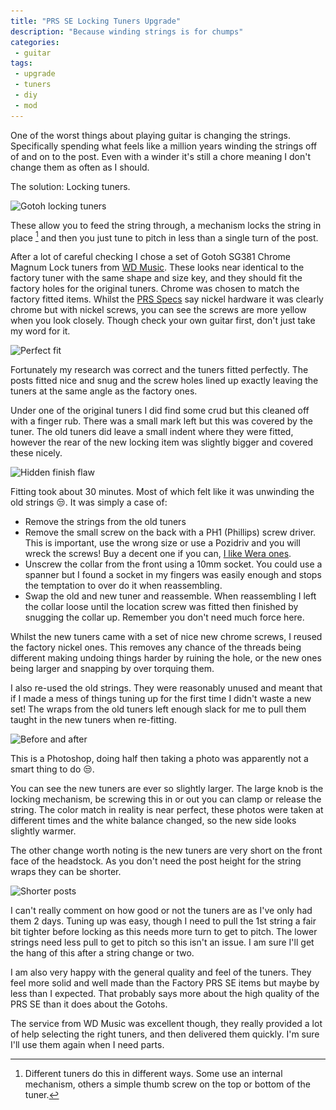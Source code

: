 ```yaml
---
title: "PRS SE Locking Tuners Upgrade"
description: "Because winding strings is for chumps"
categories:
 - guitar
tags:
 - upgrade
 - tuners
 - diy
 - mod
---
```

One of the worst things about playing guitar is changing the strings.  Specifically spending what feels like a million years winding the strings off of and on to the post.  Even with a winder it's still a chore meaning I don't change them as often as I should.

The solution: Locking tuners.  

<img class="padded center"
		alt="Gotoh locking tuners"
		src="/images/2019-04-22-prs-se-locking-tuners-upgrade/IMG_8437.jpg"
	  srcset="/images/2019-04-22-prs-se-locking-tuners-upgrade/IMG_8437.jpg 1x, /images/2019-04-22-prs-se-locking-tuners-upgrade/IMG_8437-2x.jpg 2x" />

These allow you to feed the string through, a mechanism locks the string in place [^prstuners1]  and then you just tune to pitch in less than a single turn of the post.

After a lot of careful checking I chose a set of Gotoh SG381 Chrome Magnum Lock tuners from [WD Music][wdmusic]. These looks near identical to the factory tuner with the same shape and size key, and they should fit the factory holes for the original tuners.  Chrome was chosen to match the factory fitted items.  Whilst the [PRS Specs][prsspecs] say nickel hardware it was clearly chrome but with nickel screws, you can see the screws are more yellow when you look closely.  Though check your own guitar first, don't just take my word for it.

<!-- more -->

<img class="padded center"
		alt="Perfect fit"
		src="/images/2019-04-22-prs-se-locking-tuners-upgrade/IMG_8440.jpg"
	  srcset="/images/2019-04-22-prs-se-locking-tuners-upgrade/IMG_8440.jpg 1x, /images/2019-04-22-prs-se-locking-tuners-upgrade/IMG_8440-2x.jpg 2x" />

Fortunately my research was correct and the tuners fitted perfectly.  The posts fitted nice and snug and the screw holes lined up exactly leaving the tuners at the same angle as the factory ones.

Under one of the original tuners I did find some crud but this cleaned off with a finger rub.  There was a small mark left but this was covered by the tuner.  The old tuners did leave a small indent where they were fitted, however the rear of the new locking item was slightly bigger and covered these nicely.

<img class="padded center"
		alt="Hidden finish flaw"
		src="/images/2019-04-22-prs-se-locking-tuners-upgrade/IMG_8443.jpg"
	  srcset="/images/2019-04-22-prs-se-locking-tuners-upgrade/IMG_8443.jpg 1x, /images/2019-04-22-prs-se-locking-tuners-upgrade/IMG_8443-2x.jpg 2x" />


Fitting took about 30 minutes.  Most of which felt like it was unwinding the old strings 😒.  It was simply a case of:
 * Remove the strings from the old tuners
 * Remove the small screw on the back with a PH1 (Phillips) screw driver.  This is important, use the wrong size or use a Pozidriv and you will wreck the screws!  Buy a decent one if you can, [I like Wera ones][amazonweraph1].
 * Unscrew the collar from the front using a 10mm socket.  You could use a spanner but I found a socket in my fingers was easily enough and stops the temptation to over do it when reassembling.
 * Swap the old and new tuner and reassemble.  When reassembling I left the collar loose until the location screw was fitted then finished by snugging the collar up.  Remember you don't need much force here.

Whilst the new tuners came with a set of nice new chrome screws, I reused the factory nickel ones.  This removes any chance of the threads being different making undoing things harder by ruining the hole, or the new ones being larger and snapping by over torquing them.

I also re-used the old strings.  They were reasonably unused and meant that if I made a mess of things tuning up for the first time I didn't waste a new set!  The wraps from the old tuners left enough slack for me to pull them taught in the new tuners when re-fitting.

<img class="padded center"
		alt="Before and after"
		src="/images/2019-04-22-prs-se-locking-tuners-upgrade/IMG_8438-Edit.jpg"
	  srcset="/images/2019-04-22-prs-se-locking-tuners-upgrade/IMG_8438-Edit.jpg 1x, /images/2019-04-22-prs-se-locking-tuners-upgrade/IMG_8438-Edit-2x.jpg 2x" />

This is a Photoshop, doing half then taking a photo was apparently not a smart thing to do 😒.

You can see the new tuners are ever so slightly larger.  The large knob is the locking mechanism, be screwing this in or out you can clamp or release the string.  The color match in reality is near perfect, these photos were taken at different times and the white balance changed, so the new side looks slightly warmer.

The other change worth noting is the new tuners are very short on the front face of the headstock.  As you don't need the post height for the string wraps they can be shorter.

<img class="padded center"
		alt="Shorter posts"
		src="/images/2019-04-22-prs-se-locking-tuners-upgrade/IMG_8446.jpg"
	  srcset="/images/2019-04-22-prs-se-locking-tuners-upgrade/IMG_8446.jpg 1x, /images/2019-04-22-prs-se-locking-tuners-upgrade/IMG_8446-2x.jpg 2x" />

I can't really comment on how good or not the tuners are as I've only had them 2 days. Tuning up was easy, though I need to pull the 1st string a fair bit tighter before locking as this needs more turn to get to pitch.  The lower strings need less pull to get to pitch so this isn't an issue.  I am sure I'll get the hang of this after a string change or two.

I am also very happy with the general quality and feel of the tuners.  They feel more solid and well made than the Factory PRS SE items but maybe by less than I expected.  That probably says more about the high quality of the PRS SE than it does about the Gotohs.

The service from WD Music was excellent though, they really provided a lot of help selecting the right tuners, and then delivered them quickly.  I'm sure I'll use them again when I need parts.

[^prstuners1]: Different tuners do this in different ways.  Some use an internal mechanism, others a simple thumb screw on the top or bottom of the tuner.

[amazonweraph1]: https://amzn.to/2KQPwUi
[prsspecs]: https://www.prsguitars.com/index.php/electrics/model/se_standard_24_2019
[wdmusic]: https://www.wdmusic.co.uk/hardware-parts-c1/tuning-machines-c28/locking-tuners-c31/gotoh-sg381-magnum-lock-traditional-tuners-3-per-side-with-01-buttons-p13549